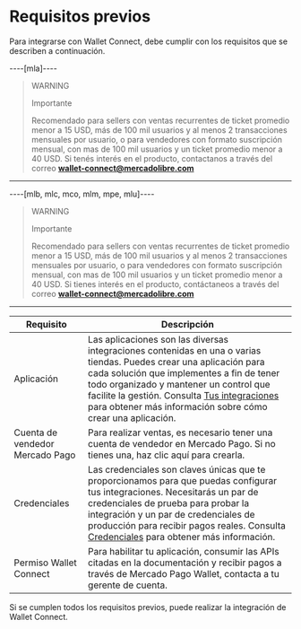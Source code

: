 # Requisitos previos

Para integrarse con Wallet Connect, debe cumplir con los requisitos que se describen a continuación.

----[mla]----
> WARNING
>
> Importante
>
> Recomendado para sellers con ventas recurrentes de ticket promedio menor a 15 USD, más de 100 mil usuarios y al menos 2 transacciones mensuales por usuario, o para vendedores con formato suscripción mensual, con mas de 100 mil usuarios y un ticket promedio menor a 40 USD. Si tenés interés en el producto, contactanos a través del correo **wallet-connect@mercadolibre.com**

------------

----[mlb, mlc, mco, mlm, mpe, mlu]----
> WARNING
>
> Importante
>
> Recomendado para sellers con ventas recurrentes de ticket promedio menor a 15 USD, más de 100 mil usuarios y al menos 2 transacciones mensuales por usuario, o para vendedores con formato suscripción mensual, con mas de 100 mil usuarios y un ticket promedio menor a 40 USD. Si tienes interés en el producto, contáctaneos a través del correo **wallet-connect@mercadolibre.com**

------------

| Requisito  | Descripción  |
| --- | --- |
| Aplicación  | Las aplicaciones son las diversas integraciones contenidas en una o varias tiendas. Puedes crear una aplicación para cada solución que implementes a fin de tener todo organizado y mantener un control que facilite la gestión. Consulta [Tus integraciones](/developers/es/docs/wallet-connect/additional-content/your-integrations/introduction) para obtener más información sobre cómo crear una aplicación. |
| Cuenta de vendedor Mercado Pago | Para realizar ventas, es necesario tener una cuenta de vendedor en Mercado Pago. Si no tienes una, haz clic aquí para crearla.  |
| Credenciales | Las credenciales son claves únicas que te proporcionamos para que puedas configurar tus integraciones. Necesitarás un par de credenciales de prueba para probar la integración y un par de credenciales de producción para recibir pagos reales. Consulta [Credenciales](/developers/es/docs/wallet-connect/additional-content/your-integrations/credentials) para obtener más información.  |
| Permiso Wallet Connect  | Para habilitar tu aplicación, consumir las APIs citadas en la documentación y recibir pagos a través de Mercado Pago Wallet, contacta a tu gerente de cuenta.  |

Si se cumplen todos los requisitos previos, puede realizar la integración de Wallet Connect.

